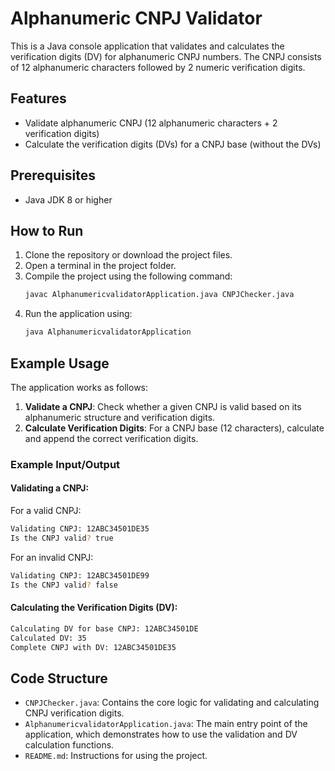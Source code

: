 
# Alphanumeric CNPJ Validator

This is a Java console application that validates and calculates the verification digits (DV) for alphanumeric CNPJ numbers. The CNPJ consists of 12 alphanumeric characters followed by 2 numeric verification digits.

## Features

- Validate alphanumeric CNPJ (12 alphanumeric characters + 2 verification digits)
- Calculate the verification digits (DVs) for a CNPJ base (without the DVs)

## Prerequisites

- Java JDK 8 or higher

## How to Run

1. Clone the repository or download the project files.
2. Open a terminal in the project folder.
3. Compile the project using the following command:
    ```bash
    javac AlphanumericvalidatorApplication.java CNPJChecker.java
    ```
4. Run the application using:
    ```bash
    java AlphanumericvalidatorApplication
    ```

## Example Usage

The application works as follows:

1. **Validate a CNPJ**: Check whether a given CNPJ is valid based on its alphanumeric structure and verification digits.
2. **Calculate Verification Digits**: For a CNPJ base (12 characters), calculate and append the correct verification digits.

### Example Input/Output

#### Validating a CNPJ:

For a valid CNPJ:

```bash
Validating CNPJ: 12ABC34501DE35
Is the CNPJ valid? true
```

For an invalid CNPJ:

```bash
Validating CNPJ: 12ABC34501DE99
Is the CNPJ valid? false
```

#### Calculating the Verification Digits (DV):

```bash
Calculating DV for base CNPJ: 12ABC34501DE
Calculated DV: 35
Complete CNPJ with DV: 12ABC34501DE35
```

## Code Structure

- `CNPJChecker.java`: Contains the core logic for validating and calculating CNPJ verification digits.
- `AlphanumericvalidatorApplication.java`: The main entry point of the application, which demonstrates how to use the validation and DV calculation functions.
- `README.md`: Instructions for using the project.